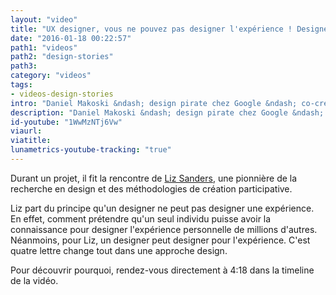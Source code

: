 ```yaml
---
layout: "video"
title: "UX designer, vous ne pouvez pas designer l'expérience ! Designer pour l'expérience."
date: "2016-01-18 00:22:57"
path1: "videos"
path2: "design-stories"
path3:
category: "videos"
tags:
- videos-design-stories
intro: "Daniel Makoski &ndash; design pirate chez Google &ndash; co-crée des produits à la pointe de l'innovation en combinant son expérience dans la conception d'interaction et la collaboration constructive entre les entreprises et les personnes qui les inspirent à innover."
description: "Daniel Makoski &ndash; design pirate chez Google &ndash; co-crée des produits à la pointe de l'innovation en combinant son expérience dans la conception d'interaction et la collaboration constructive entre les entreprises et les personnes qui les inspirent à innover."
id-youtube: "1WwMzNTj6Vw"
viaurl:
viatitle:
lunametrics-youtube-tracking: "true"
---
```

Durant un projet, il fit la rencontre de [Liz Sanders](http://www.maketools.com/about.html), une pionnière de la recherche en design et des méthodologies de création participative.

Liz part du principe qu'un designer ne peut pas designer une expérience. En effet, comment prétendre qu'un seul individu puisse avoir la connaissance pour designer l'expérience personnelle de millions d'autres. Néanmoins, pour Liz, un designer peut designer pour l'expérience. C'est quatre lettre change tout dans une approche design.

Pour découvrir pourquoi, rendez-vous directement à 4:18 dans la timeline de la vidéo.
